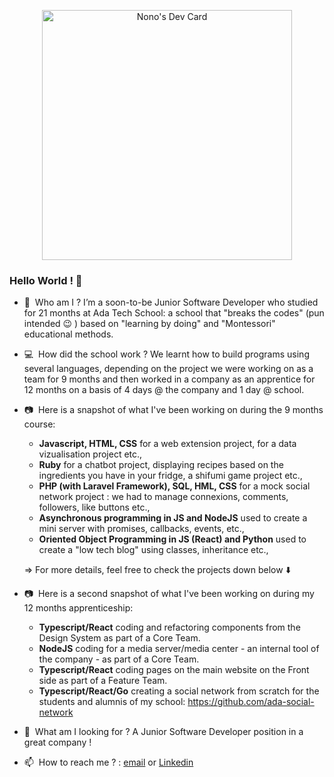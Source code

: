 <p align="center"> <a href="https://app.daily.dev/nonoleroux"><img src="https://api.daily.dev/devcards/4b57d6f89f874f00a008eed777fe24bc.png?r=8uu" width="400" alt="Nono's Dev Card"/></a> </p>

### Hello World ! 👋

- 🔭&nbsp;&nbsp;Who am I ? I’m a soon-to-be Junior Software Developer who studied for 21 months at Ada Tech School: a school that "breaks the codes" (pun intended 😉 ) based on "learning by doing" and "Montessori" educational methods.

- 💻&nbsp;&nbsp;How did the school work ? We learnt how to build programs using several languages, depending on the project we were working on as a team for 9 months and then worked in a company as an apprentice for 12 months on a basis of 4 days @ the company and 1 day @ school.

- 📷&nbsp;&nbsp;Here is a snapshot of what I've been working on during the 9 months course:
    * **Javascript, HTML, CSS** for a web extension project, for a data vizualisation project etc.,
    * **Ruby** for a chatbot project, displaying recipes based on the ingredients you have in your fridge, a shifumi game project etc.,
    * **PHP (with Laravel Framework), SQL, HML, CSS** for a mock social network project : we had to manage connexions, comments, followers, like buttons etc.,
    * **Asynchronous programming in JS and NodeJS** used to create a mini server with promises, callbacks, events, etc.,
    * **Oriented Object Programming in JS (React) and Python** used to create a "low tech blog" using classes, inheritance etc.,
    
    => For more details, feel free to check the projects down below ⬇️
    
- 📷&nbsp;&nbsp;Here is a second snapshot of what I've been working on during my 12 months apprenticeship:
    * **Typescript/React** coding and refactoring components from the Design System as part of a Core Team.
    * **NodeJS** coding for a media server/media center - an internal tool of the company - as part of a Core Team.
    * **Typescript/React** coding pages on the main website on the Front side as part of a Feature Team.
    * **Typescript/React/Go** creating a social network from scratch for the students and alumnis of my school: https://github.com/ada-social-network
    
    
- 🔎&nbsp;&nbsp;What am I looking for ? A Junior Software Developer position in a great company !
- 📫&nbsp;&nbsp;How to reach me ? : [email](lroux.noemie@gmail.com) or [Linkedin](linkedin.com/in/noemie-le-roux)
